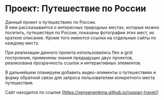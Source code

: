 # Проект: Путешествие по России

Данный проект о путешествиях по России.  
В нем рассказывается  о интересных природных местах, которые можно посетить, путешествуя по России, показаны фотографии этих мест, их краткое описание. Кроме того имеются ссылки на отдельные сайты по каждому месту.

При реализации данного проекта изпользовались flex и grid построения, 
применены знания предыдущих двух проектов, реализована прозрачность ссылок и интерактивных элементов.

В дальнейшем планируем добавить видео-элементы о путешествиях и форму обратной связи для запроса пользователем конкретного места путешествия.

Сайт находится по ссылке [https://xenyanemkina.github.io/russian-travel/]